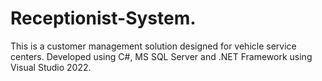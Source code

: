 # Receptionist-System.
This is a customer management solution designed for vehicle service centers. Developed using C#, MS SQL Server and .NET Framework using Visual Studio 2022.

